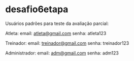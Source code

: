 # desafio6etapa

Usuários padrões para teste da avaliação parcial:

Atleta:
email: atleta@gmail.com
senha: atleta123

Treinador:
email: treinador@gmail.com
senha: treinador123

Administrador:
email: adm@gmail.com
senha: adm123
